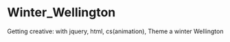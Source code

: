 # Winter_Wellington

Getting creative: with jquery, html, cs(animation), 
Theme a winter Wellington 
